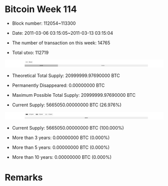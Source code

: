# Bitcoin Week 114

- Block number: 112054~113300

- Date: 2011-03-06 03:15:05~2011-03-13 03:15:04

- The number of transaction on this week: 14765

- Total utxo: 112719

![](../images/mined_week114.png)

- Theoretical Total Supply: 20999999.97690000 BTC

- Permanently Disappeared: 0.00000000 BTC

- Maximum Possible Total Supply: 20999999.97690000 BTC

- Current Supply: 5665050.00000000 BTC (26.976%)

![](../images/year_week114.png)


- Current Supply: 5665050.00000000 BTC (100.000%)

- More than 3 years: 0.00000000 BTC (0.000%)

- More than 5 years: 0.00000000 BTC (0.000%)

- More than 10 years: 0.00000000 BTC (0.000%)

# Remarks

